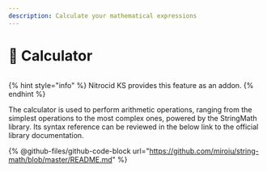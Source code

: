 ```yaml
---
description: Calculate your mathematical expressions
---
```


# 🔢 Calculator

<figure><img src="../../../../.gitbook/assets/Beta3-028-Calculator.png" alt=""><figcaption></figcaption></figure>

{% hint style="info" %}
Nitrocid KS provides this feature as an addon.
{% endhint %}

The calculator is used to perform arithmetic operations, ranging from the simplest operations to the most complex ones, powered by the StringMath library. Its syntax reference can be reviewed in the below link to the official library documentation.

{% @github-files/github-code-block url="https://github.com/miroiu/string-math/blob/master/README.md" %}
